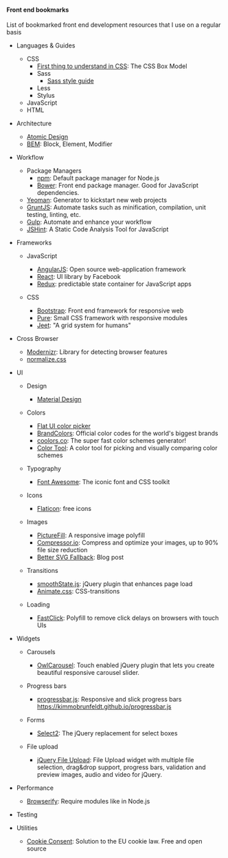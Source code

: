 #### Front end bookmarks ####
List of bookmarked front end development resources that I use on a regular basis

+ Languages & Guides
  + CSS
    + [First thing to understand in CSS](https://css-tricks.com/the-css-box-model/): The CSS Box Model
    + Sass
      + [Sass style guide](https://css-tricks.com/sass-style-guide/)
    + Less
    + Stylus
  + JavaScript
  + HTML
  
+ Architecture
  + [Atomic Design](http://bradfrost.com/blog/post/atomic-web-design/)
  + [BEM](https://en.bem.info/): Block, Element, Modifier

+ Workflow

  + Package Managers
    + [npm](https://www.npmjs.com/): Default package manager for Node.js
    + [Bower](http://bower.io/): Front end package manager. Good for JavaScript dependencies.   
  + [Yeoman](http://yeoman.io/): Generator to kickstart new web projects
  + [GruntJS](http://gruntjs.com/): Automate tasks such as minification, compilation, unit testing, linting, etc.
  + [Gulp](http://gulpjs.com/): Automate and enhance your workflow  
  + [JSHint](http://jshint.com/): A Static Code Analysis Tool for JavaScript

+ Frameworks

  + JavaScript
    + [AngularJS](https://angularjs.org/): Open source web-application framework
    + [React](https://facebook.github.io/react/): UI library by Facebook 
    + [Redux](http://redux.js.org/): predictable state container for JavaScript apps
    
  + CSS
    + [Bootstrap](http://getbootstrap.com/): Front end framework for responsive web
    + [Pure](http://purecss.io/): Small CSS framework with responsive modules
    + [Jeet](http://jeet.gs/): "A grid system for humans"
    
+ Cross Browser
  + [Modernizr](https://modernizr.com/): Library for detecting browser features
  + [normalize.css](http://nicolasgallagher.com/about-normalize-css/)
  
+ UI
  + Design
    + [Material Design](https://material.io/)
    
  + Colors
    + [Flat UI color picker](http://bootflat.github.io/color-picker.html)
    + [BrandColors](http://brandcolors.net/): Official color codes for the world's biggest brands
    + [coolors.co](https://coolors.co/): The super fast color schemes generator!
    + [Color Tool](https://material.io/color/): A color tool for picking and visually comparing color schemes
    
  + Typography
    + [Font Awesome](https://fortawesome.github.io/Font-Awesome/): The iconic font and CSS toolkit
    
  + Icons
    + [Flaticon](http://www.flaticon.com/): free icons
    
  + Images
    + [PictureFill](https://scottjehl.github.io/picturefill/): A responsive image polyfill
    + [Compressor.io](https://compressor.io/): Compress and optimize your images, up to 90% file size reduction
    + [Better SVG Fallback](http://sarasoueidan.com/blog/svg-picture/): Blog post
    
  + Transitions
    + [smoothState.js](https://github.com/miguel-perez/smoothState.js): jQuery plugin that enhances page load
    + [Animate.css](https://daneden.github.io/animate.css/): CSS-transitions
    
  + Loading
    + [FastClick](https://github.com/ftlabs/fastclick): Polyfill to remove click delays on browsers with touch UIs
    
+ Widgets

  + Carousels
    + [OwlCarousel](http://owlgraphic.com/owlcarousel/): Touch enabled jQuery plugin that lets you create beautiful responsive carousel slider.
    
  + Progress bars 
    + [progressbar.js](https://github.com/kimmobrunfeldt/progressbar.js): Responsive and slick progress bars https://kimmobrunfeldt.github.io/progressbar.js
    
  + Forms
    + [Select2](https://select2.github.io/): The jQuery replacement for select boxes
    
  + File upload
    + [jQuery File Upload](http://blueimp.github.io/jQuery-File-Upload/): File Upload widget with multiple file selection, drag&drop support, progress bars, validation and preview images, audio and video for jQuery.
    
+ Performance
  + [Browserify](http://browserify.org/): Require modules like in Node.js
  
+ Testing
  
  
+ Utilities
  + [Cookie Consent](https://cookieconsent.insites.com/): Solution to the EU cookie law. Free and open source
  



